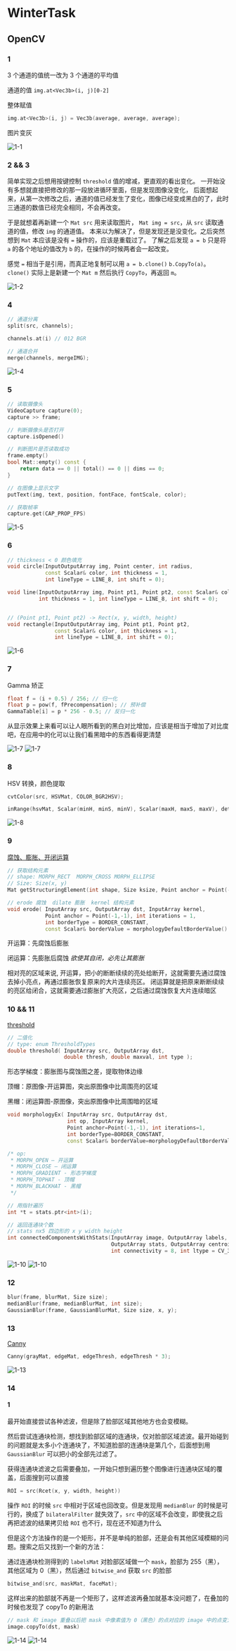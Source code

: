 # WinterTask

## OpenCV

### 1

3 个通道的值统一改为 3 个通道的平均值

通道的值 `img.at<Vec3b>(i, j)[0-2]`

整体赋值
```c++
img.at<Vec3b>(i, j) = Vec3b(average, average, average);
```

图片变灰

![1-1](./res/Screenshots/1-01.png)

### 2 && 3

简单实现之后想用按键控制 `threshold` 值的增减，更直观的看出变化。
一开始没有多想就直接把修改的那一段放进循环里面，但是发现图像没变化，
后面想起来，从第一次修改之后，通道的值已经发生了变化，图像已经变成黑白的了，此时三通道的数值已经完全相同，不会再改变。

于是就想着再新建一个 `Mat src` 用来读取图片， `Mat img = src`，从 `src` 读取通道的值，修改 `img` 的通道值。
本来以为解决了，但是发现还是没变化。之后突然想到 `Mat` 本应该是没有 `=` 操作的，应该是重载过了。
了解之后发现 `a = b` 只是将 `a` 的各个地址的值改为 `b` 的，在操作的时候两者会一起改变。

感觉 `=` 相当于是引用，而真正地复制可以用 `a = b.clone()` `b.CopyTo(a)`。
`clone()` 实际上是新建一个 `Mat m` 然后执行 `CopyTo`，再返回 `m`。

![1-2](./res/Screenshots/1-02.png)

### 4

```c++
// 通道分离
split(src, channels);

channels.at(i) // 012 BGR

// 通道合并
merge(channels, mergeIMG);
```

![1-4](./res/Screenshots/1-04.png)

### 5

```c++
// 读取摄像头
VideoCapture capture(0);
capture >> frame;

// 判断摄像头是否打开
capture.isOpened()

// 判断图片是否读取成功
frame.empty()
bool Mat::empty() const {
    return data == 0 || total() == 0 || dims == 0;
}

// 在图像上显示文字
putText(img, text, position, fontFace, fontScale, color);

// 获取帧率
capture.get(CAP_PROP_FPS)
```

![1-5](./res/Screenshots/1-05.png)

### 6

```c++
// thickness < 0 颜色填充
void circle(InputOutputArray img, Point center, int radius,
            const Scalar& color, int thickness = 1,
            int lineType = LINE_8, int shift = 0);

void line(InputOutputArray img, Point pt1, Point pt2, const Scalar& color,
          int thickness = 1, int lineType = LINE_8, int shift = 0);


// (Point pt1, Point pt2) -> Rect(x, y, width, height)
void rectangle(InputOutputArray img, Point pt1, Point pt2,
               const Scalar& color, int thickness = 1,
               int lineType = LINE_8, int shift = 0);
```

![1-6](./res/Screenshots/1-06.png)

### 7

Gamma 矫正
```c++
float f = (i + 0.5) / 256; // 归一化
float p = pow(f, fPrecompensation); // 预补偿
GammaTable[i] = p * 256 - 0.5; // 反归一化
```

从显示效果上来看可以让人眼所看到的黑白对比增加，应该是相当于增加了对比度吧，在应用中的化可以让我们看黑暗中的东西看得更清楚

![1-7](./res/Screenshots/1-07_1.png)
![1-7](./res/Screenshots/1-07_2.png)

### 8

HSV 转换，颜色提取

```c++
cvtColor(src, HSVMat, COLOR_BGR2HSV);

inRange(hsvMat, Scalar(minH, minS, minV), Scalar(maxH, maxS, maxV), detectMat);
```

![1-8](./res/Screenshots/1-08.png)

### 9

[腐蚀、膨胀、开闭运算](https://zhuanlan.zhihu.com/p/164619939)

```c++
// 获取结构元素
// shape: MORPH_RECT  MORPH_CROSS MORPH_ELLIPSE
// Size: Size(x, y)
Mat getStructuringElement(int shape, Size ksize, Point anchor = Point(-1,-1));

// erode 腐蚀  dilate 膨胀  kernel 结构元素
void erode( InputArray src, OutputArray dst, InputArray kernel,
			Point anchor = Point(-1,-1), int iterations = 1,
			int borderType = BORDER_CONSTANT,
			const Scalar& borderValue = morphologyDefaultBorderValue() );
```

开运算：先腐蚀后膨胀

闭运算：先膨胀后腐蚀 *欲使其自闭，必先让其膨胀*

相对亮的区域来说,
开运算，把小的断断续续的亮处给断开，这就需要先通过腐蚀去掉小亮点，再通过膨胀恢复原来的大片连续亮区。
闭运算就是把原来断断续续的亮区给闭合，这就需要通过膨胀扩大亮区，之后通过腐蚀恢复大片连续暗区

### 10 && 11

[threshold](https://www.opencv.org.cn/opencvdoc/2.3.2/html/doc/tutorials/imgproc/threshold/threshold.html)
```c++
// 二值化
// type: enum ThresholdTypes
double threshold( InputArray src, OutputArray dst,
                  double thresh, double maxval, int type );
```

形态学梯度：膨胀图与腐蚀图之差，提取物体边缘

顶帽：原图像-开运算图，突出原图像中比周围亮的区域

黑帽：闭运算图-原图像，突出原图像中比周围暗的区域

```c++
void morphologyEx( InputArray src, OutputArray dst,
                   int op, InputArray kernel,
                   Point anchor=Point(-1,-1), int iterations=1,
                   int borderType=BORDER_CONSTANT,
                   const Scalar& borderValue=morphologyDefaultBorderValue() );

/* op:
 * MORPH_OPEN – 开运算
 * MORPH_CLOSE – 闭运算
 * MORPH_GRADIENT - 形态学梯度
 * MORPH_TOPHAT - 顶帽
 * MORPH_BLACKHAT - 黑帽
 */
```

```c++
// 用指针遍历
int *t = stats.ptr<int>(i);
```

```c++
// 返回连通块个数
// stats nx5 四边形的 x y width height
int connectedComponentsWithStats(InputArray image, OutputArray labels,
                                 OutputArray stats, OutputArray centroids,
                                 int connectivity = 8, int ltype = CV_32S);
```

![1-10](./res/Screenshots/1-10.png)
![1-10](./res/Screenshots/1-11.png)

### 12

```c++
blur(frame, blurMat, Size size);
medianBlur(frame, medianBlurMat, int size);
GaussianBlur(frame, GaussianBlurMat, Size size, x, y);
```

### 13

[Canny](https://www.aiuai.cn/aifarm482.html)

```c++
Canny(grayMat, edgeMat, edgeThresh, edgeThresh * 3);
```

![1-13](./res/Screenshots/1-13.png)

### 14

#### 1

最开始直接尝试各种滤波，但是除了脸部区域其他地方也会变模糊。

然后尝试连通块检测，想找到脸部区域的连通块，仅对脸部区域滤波。最开始碰到的问题就是太多小个连通块了，不知道脸部的连通块是第几个，后面想到用 `GaussianBlur` 可以把小的全部先过滤了。

获得连通块滤波之后需要叠加，一开始只想到遍历整个图像进行连通块区域的覆盖，后面搜到可以直接

```c++
ROI = src(Rcet(x, y, width, height))
```

操作 `ROI` 的时候 `src` 中相对于区域也回改变。但是发现用 `medianBlur` 的时候是可行的，换成了 `bilateralFilter` 就失效了，`src` 中的区域不会改变，即使我之后再把滤波的结果拷贝给 `ROI` 也不行，现在还不知道为什么

但是这个方法操作的是一个矩形，并不是单纯的脸部，还是会有其他区域模糊的问题。搜索之后又找到一个新的方法：

通过连通块检测得到的 `labelsMat` 对脸部区域做一个 `mask`，脸部为 255（黑），其他区域为 0（黑），然后通过 `bitwise_and` 获取 `src` 的脸部

```c++
bitwise_and(src, maskMat, faceMat);
```

这样出来的脸部就不再是一个矩形了，这样滤波再叠加就基本没问题了，在叠加的时候也发现了 copyTo 的新用法

```c++
// mask 和 image 重叠以后把 mask 中像素值为 0（黑色）的点对应的 image 中的点变为透明，而保留其他点
image.copyTo(dst, mask)
```

![1-14](./res/Screenshots/1-14_1.png)
![1-14](./res/Screenshots/1-14_2.png)

